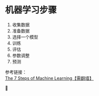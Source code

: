 # 机器学习步骤

1. 收集数据  
2. 准备数据  
3. 选择一个模型  
4. 训练
5. 评估
6. 参数调整
7. 预测

参考链接：  
[The 7 Steps of Machine Learning【需翻墙】](https://towardsdatascience.com/the-7-steps-of-machine-learning-2877d7e5548e)


